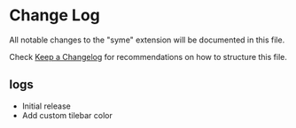 # Change Log

All notable changes to the "syme" extension will be documented in this file.

Check [Keep a Changelog](http://keepachangelog.com/) for recommendations on how to structure this file.

## logs

- Initial release
- Add custom tilebar color
